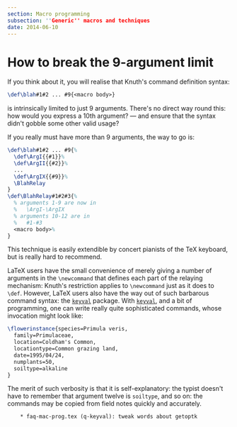 ```yaml
---
section: Macro programming
subsection: ''Generic'' macros and techniques
date: 2014-06-10
---
```

# How to break the 9-argument limit

If you think about it, you will realise that Knuth's command
definition syntax:
```latex
\def\blah#1#2 ... #9{<macro body>}
```
is intrinsically limited to just 9 arguments.  There's no direct way
round this: how would you express a 10th argument?&nbsp;&mdash; and ensure that
the syntax didn't gobble some other valid usage?

If you really must have more than 9 arguments, the way to go is:
<!-- {% raw %} -->
```latex
\def\blah#1#2 ... #9{%
  \def\ArgI{{#1}}%
  \def\ArgII{{#2}}%
  ...
  \def\ArgIX{{#9}}%
  \BlahRelay
}
\def\BlahRelay#1#2#3{%
  % arguments 1-9 are now in
  %   \ArgI-\ArgIX
  % arguments 10-12 are in
  %   #1-#3
  <macro body>%
}
```
<!-- {% endraw %} -->
This technique is easily extendible by concert pianists of the TeX
keyboard, but is really hard to recommend.

LaTeX users have the small convenience of merely giving a number of
arguments in the `\newcommand` that defines each part of the
relaying mechanism: Knuth's restriction applies to `\newcommand`
just as it does to `\def`.  However, LaTeX users also have the
way out of such barbarous command syntax: the [`keyval`](https://ctan.org/pkg/keyval)
package.  With [`keyval`](https://ctan.org/pkg/keyval), and a bit of programming, one can
write really quite sophisticated commands, whose invocation might look
like:
<!-- {% raw %} -->
```latex
\flowerinstance{species=Primula veris,
  family=Primulaceae,
  location=Coldham's Common,
  locationtype=Common grazing land,
  date=1995/04/24,
  numplants=50,
  soiltype=alkaline
}
```
<!-- {% endraw %} -->
The merit of such verbosity is that it is self-explanatory: the typist
doesn't have to remember that argument twelve is `soiltype`, and so
on: the commands may be copied from field notes quickly and
accurately.

        * faq-mac-prog.tex (q-keyval): tweak words about getoptk

